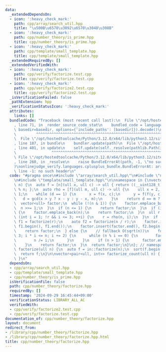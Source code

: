```yaml
---
data:
  _extendedDependsOn:
  - icon: ':heavy_check_mark:'
    path: cpp/array/search_util.hpp
    title: "\u500B\u6570\u3092\u6570\u3048\u308B"
  - icon: ':heavy_check_mark:'
    path: cpp/number_theory/is_prime.hpp
    title: cpp/number_theory/is_prime.hpp
  - icon: ':heavy_check_mark:'
    path: cpp/template/small_template.hpp
    title: cpp/template/small_template.hpp
  _extendedRequiredBy: []
  _extendedVerifiedWith:
  - icon: ':heavy_check_mark:'
    path: cpp/verify/factorize.test.cpp
    title: cpp/verify/factorize.test.cpp
  - icon: ':heavy_check_mark:'
    path: cpp/verify/factorize2.test.cpp
    title: cpp/verify/factorize2.test.cpp
  _isVerificationFailed: false
  _pathExtension: hpp
  _verificationStatusIcon: ':heavy_check_mark:'
  attributes:
    links: []
  bundledCode: "Traceback (most recent call last):\n  File \"/opt/hostedtoolcache/Python/3.12.0/x64/lib/python3.12/site-packages/onlinejudge_verify/documentation/build.py\"\
    , line 71, in _render_source_code_stat\n    bundled_code = language.bundle(stat.path,\
    \ basedir=basedir, options={'include_paths': [basedir]}).decode()\n          \
    \         ^^^^^^^^^^^^^^^^^^^^^^^^^^^^^^^^^^^^^^^^^^^^^^^^^^^^^^^^^^^^^^^^^^^^^^^^^^^^^^^^^\n\
    \  File \"/opt/hostedtoolcache/Python/3.12.0/x64/lib/python3.12/site-packages/onlinejudge_verify/languages/cplusplus.py\"\
    , line 187, in bundle\n    bundler.update(path)\n  File \"/opt/hostedtoolcache/Python/3.12.0/x64/lib/python3.12/site-packages/onlinejudge_verify/languages/cplusplus_bundle.py\"\
    , line 401, in update\n    self.update(self._resolve(pathlib.Path(included), included_from=path))\n\
    \                ^^^^^^^^^^^^^^^^^^^^^^^^^^^^^^^^^^^^^^^^^^^^^^^^^^^^^^^^^\n \
    \ File \"/opt/hostedtoolcache/Python/3.12.0/x64/lib/python3.12/site-packages/onlinejudge_verify/languages/cplusplus_bundle.py\"\
    , line 260, in _resolve\n    raise BundleErrorAt(path, -1, \"no such header\"\
    )\nonlinejudge_verify.languages.cplusplus_bundle.BundleErrorAt: array/search_util.hpp:\
    \ line -1: no such header\n"
  code: "#pragma once\n#include \"array/search_util.hpp\"\n#include \"number_theory/is_prime.hpp\"\
    \n#include \"template/small_template.hpp\"\n\nnamespace in {\nvector<ull> factorize(ull\
    \ n) {\n  auto f = [n](ull x, ull c) -> ull { return ((__uint128_t)x * x + c)\
    \ % n; };\n  auto rho = [f](ull m, ull c) -> ull {\n    ull x = 2, y = 2, d =\
    \ 1;\n    while (d == 1) {\n      x = f(x, c);\n      y = f(f(y, c), c);\n   \
    \   d = gcd(x > y ? x - y : y - x, m);\n    }\n    return d == m ? 0 : d;\n  };\n\
    \  vector<ull> factor;\n  while (!(n & 1)) {\n    factor.emplace_back(2);\n  \
    \  n >>= 1;\n  }\n  if (n <= 1) {\n    return factor;\n  }\n  if (is_prime(n))\
    \ {\n    factor.emplace_back(n);\n    return factor;\n  }\n  ull r = 0;\n  for\
    \ (int i = 1; !r && i <= 3; ++i) {\n    r = rho(n, i);\n  }\n  if (r) {\n    auto\
    \ f1 = factorize(r);\n    auto f2 = factorize(n / r);\n    factor.insert(factor.end(),\
    \ f1.begin(), f1.end());\n    factor.insert(factor.end(), f2.begin(), f2.end());\n\
    \    return factor;\n  } else {\n    // fallback O(sqrt(n))\n    for (ull i =\
    \ 3; i * i <= n; i += 2) {\n      while (n % i == 0) {\n        factor.emplace_back(i);\n\
    \        n /= i;\n      }\n    }\n    if (n > 1) {\n      factor.emplace_back(n);\n\
    \    }\n    return factor;\n  }\n  return factor;\n}\n}; // namespace in\n\nvector<ull>\
    \ factorize(ull n) {\n  auto f = in::factorize(n);\n  sort(f.begin(), f.end());\n\
    \  return f;\n}\n\nvector<pair<ull, int>> factorize_count(ull n) { return counts(factorize(n));\
    \ }\n"
  dependsOn:
  - cpp/array/search_util.hpp
  - cpp/template/small_template.hpp
  - cpp/number_theory/is_prime.hpp
  isVerificationFile: false
  path: cpp/number_theory/factorize.hpp
  requiredBy: []
  timestamp: '2024-09-29 16:45:44+09:00'
  verificationStatus: LIBRARY_ALL_AC
  verifiedWith:
  - cpp/verify/factorize2.test.cpp
  - cpp/verify/factorize.test.cpp
documentation_of: cpp/number_theory/factorize.hpp
layout: document
redirect_from:
- /library/cpp/number_theory/factorize.hpp
- /library/cpp/number_theory/factorize.hpp.html
title: cpp/number_theory/factorize.hpp
---
```


